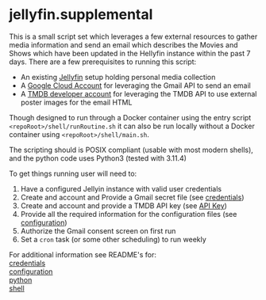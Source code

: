 # jellyfin.supplemental

This is a small script set which leverages a few external resources to gather media information and send an email which describes the Movies and Shows which have been updated in the Hellyfin instance within the past 7 days. There are a few prerequisites to running this script:<br>

- An existing [Jellyfin](https://jellyfin.org) setup holding personal media collection
- A [Google Cloud Account](https://console.cloud.google.com/) for leveraging the Gmail API to send an email
- A [TMDB developer account](https://developer.themoviedb.org) for leveraging the TMDB API to use external poster images for the email HTML

Though designed to run through a Docker container using the entry script `<repoRoot>/shell/runRoutine.sh` it can also be run locally without a Docker container using `<repoRoot>/shell/main.sh`.

The scripting should is POSIX compliant (usable with most modern shells), and the python code uses Python3 (tested with 3.11.4)

To get things running user will need to:

1. Have a configured Jellyin instance with valid user credentials
2. Create and account and Provide a Gmail secret file (see [credentials](.credentials/README.md))
3. Create and account and provide a TMDB API key (see [API Key](https://www.themoviedb.org/settings/api))
4. Provide all the required information for the configuration files (see [configuration](configuration/README.md))
5. Authorize the Gmail consent screen on first run
6. Set a `cron` task (or some other scheduling) to run weekly

For additional information see README's for:<br>
[credentials](.credentials/README.md)<br>
[configuration](configuration/README.md)<br>
[python](python/README.md)<br>
[shell](shell/README.md)<br>
